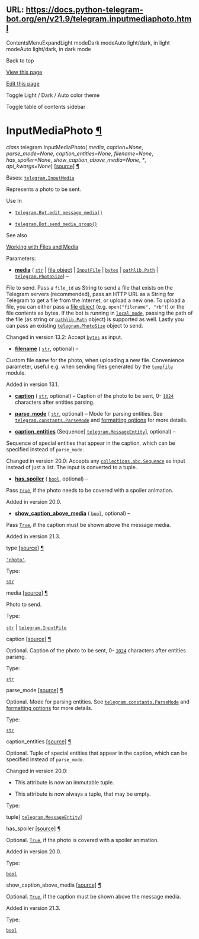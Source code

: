 URL: https://docs.python-telegram-bot.org/en/v21.9/telegram.inputmediaphoto.html
---
ContentsMenuExpandLight modeDark modeAuto light/dark, in light modeAuto light/dark, in dark mode

Back to top

[View this page](_sources/telegram.inputmediaphoto.rst.txt "View this page")

[Edit this page](https://github.com/python-telegram-bot/python-telegram-bot/edit/2ac52018c29c791aa0438750e5bcdf2da8945bf8/docs/source/telegram.inputmediaphoto.rst "Edit this page")

Toggle Light / Dark / Auto color theme

Toggle table of contents sidebar

# InputMediaPhoto [¶](\#inputmediaphoto "Link to this heading")

_class_ telegram.InputMediaPhoto( _media_, _caption=None_, _parse\_mode=None_, _caption\_entities=None_, _filename=None_, _has\_spoiler=None_, _show\_caption\_above\_media=None_, _\*_, _api\_kwargs=None_) [\[source\]](https://github.com/python-telegram-bot/python-telegram-bot/blob/v21.9/telegram/_files/inputmedia.py#L400-L487) [¶](#telegram.InputMediaPhoto "Link to this definition")

Bases: [`telegram.InputMedia`](telegram.inputmedia.html#telegram.InputMedia "telegram.InputMedia")

Represents a photo to be sent.

Use In

- [`telegram.Bot.edit_message_media()`](telegram.bot.html#telegram.Bot.edit_message_media "telegram.Bot.edit_message_media")

- [`telegram.Bot.send_media_group()`](telegram.bot.html#telegram.Bot.send_media_group "telegram.Bot.send_media_group")


See also

[Working with Files and Media](https://github.com/python-telegram-bot/python-telegram-bot/wiki/Working-with-Files-and-Media)

Parameters:

- [**media**](#telegram.InputMediaPhoto.params.media) ( [`str`](https://docs.python.org/3/library/stdtypes.html#str "(in Python v3.13)") \| [file object](https://docs.python.org/3/glossary.html#term-file-object "(in Python v3.13)") \| [`InputFile`](telegram.inputfile.html#telegram.InputFile "telegram.InputFile") \| [`bytes`](https://docs.python.org/3/library/stdtypes.html#bytes "(in Python v3.13)") \| [`pathlib.Path`](https://docs.python.org/3/library/pathlib.html#pathlib.Path "(in Python v3.13)") \| [`telegram.PhotoSize`](telegram.photosize.html#telegram.PhotoSize "telegram.PhotoSize")) –

File to send. Pass a `file_id` as String to send a file that exists on the Telegram servers (recommended), pass an HTTP URL as a String for Telegram to get a file from the Internet, or upload a new one. To upload a file, you can either pass a [file object](https://docs.python.org/3/glossary.html#term-file-object "(in Python v3.13)") (e.g. `open("filename", "rb")`) or the file contents as bytes. If the bot is running in [`local_mode`](telegram.bot.html#telegram.Bot.params.local_mode "telegram.Bot"), passing the path of the file (as string or [`pathlib.Path`](https://docs.python.org/3/library/pathlib.html#pathlib.Path "(in Python v3.13)") object) is supported as well.
Lastly you can pass an existing [`telegram.PhotoSize`](telegram.photosize.html#telegram.PhotoSize "telegram.PhotoSize") object to send.



Changed in version 13.2: Accept [`bytes`](https://docs.python.org/3/library/stdtypes.html#bytes "(in Python v3.13)") as input.

- [**filename**](#telegram.InputMediaPhoto.params.filename) ( [`str`](https://docs.python.org/3/library/stdtypes.html#str "(in Python v3.13)"), optional) –

Custom file name for the photo, when uploading a
new file. Convenience parameter, useful e.g. when sending files generated by the
[`tempfile`](https://docs.python.org/3/library/tempfile.html#module-tempfile "(in Python v3.13)") module.



Added in version 13.1.

- [**caption**](#telegram.InputMediaPhoto.params.caption) ( [`str`](https://docs.python.org/3/library/stdtypes.html#str "(in Python v3.13)"), optional) – Caption of the photo to be sent,
0- [`1024`](telegram.constants.html#telegram.constants.MessageLimit.CAPTION_LENGTH "telegram.constants.MessageLimit.CAPTION_LENGTH") characters after
entities parsing.

- [**parse\_mode**](#telegram.InputMediaPhoto.params.parse_mode) ( [`str`](https://docs.python.org/3/library/stdtypes.html#str "(in Python v3.13)"), optional) – Mode for parsing entities. See [`telegram.constants.ParseMode`](telegram.constants.html#telegram.constants.ParseMode "telegram.constants.ParseMode") and [formatting options](https://core.telegram.org/bots/api#formatting-options) for more details.

- [**caption\_entities**](#telegram.InputMediaPhoto.params.caption_entities) (Sequence\[ [`telegram.MessageEntity`](telegram.messageentity.html#telegram.MessageEntity "telegram.MessageEntity")\], optional) –

Sequence of special entities that appear in the caption, which can be specified instead of `parse_mode`.



Changed in version 20.0: Accepts any [`collections.abc.Sequence`](https://docs.python.org/3/library/collections.abc.html#collections.abc.Sequence "(in Python v3.13)") as input instead of just a list. The input is converted to a tuple.

- [**has\_spoiler**](#telegram.InputMediaPhoto.params.has_spoiler) ( [`bool`](https://docs.python.org/3/library/functions.html#bool "(in Python v3.13)"), optional) –

Pass [`True`](https://docs.python.org/3/library/constants.html#True "(in Python v3.13)"), if the photo needs to be covered
with a spoiler animation.



Added in version 20.0.

- [**show\_caption\_above\_media**](#telegram.InputMediaPhoto.params.show_caption_above_media) ( [`bool`](https://docs.python.org/3/library/functions.html#bool "(in Python v3.13)"), optional) –

Pass [`True`](https://docs.python.org/3/library/constants.html#True "(in Python v3.13)"), if the caption must be shown above the message media.



Added in version 21.3.


type [\[source\]](https://github.com/python-telegram-bot/python-telegram-bot/blob/v21.9/telegram/_files/inputmedia.py#L460-L487) [¶](#telegram.InputMediaPhoto.type "Link to this definition")

[`'photo'`](telegram.constants.html#telegram.constants.InputMediaType.PHOTO "telegram.constants.InputMediaType.PHOTO").

Type:

[`str`](https://docs.python.org/3/library/stdtypes.html#str "(in Python v3.13)")

media [\[source\]](https://github.com/python-telegram-bot/python-telegram-bot/blob/v21.9/telegram/_files/inputmedia.py#L460-L487) [¶](#telegram.InputMediaPhoto.media "Link to this definition")

Photo to send.

Type:

[`str`](https://docs.python.org/3/library/stdtypes.html#str "(in Python v3.13)") \| [`telegram.InputFile`](telegram.inputfile.html#telegram.InputFile "telegram.InputFile")

caption [\[source\]](https://github.com/python-telegram-bot/python-telegram-bot/blob/v21.9/telegram/_files/inputmedia.py#L460-L487) [¶](#telegram.InputMediaPhoto.caption "Link to this definition")

Optional. Caption of the photo to be sent,
0- [`1024`](telegram.constants.html#telegram.constants.MessageLimit.CAPTION_LENGTH "telegram.constants.MessageLimit.CAPTION_LENGTH") characters
after entities parsing.

Type:

[`str`](https://docs.python.org/3/library/stdtypes.html#str "(in Python v3.13)")

parse\_mode [\[source\]](https://github.com/python-telegram-bot/python-telegram-bot/blob/v21.9/telegram/_files/inputmedia.py#L460-L487) [¶](#telegram.InputMediaPhoto.parse_mode "Link to this definition")

Optional. Mode for parsing entities. See [`telegram.constants.ParseMode`](telegram.constants.html#telegram.constants.ParseMode "telegram.constants.ParseMode") and [formatting options](https://core.telegram.org/bots/api#formatting-options) for more details.

Type:

[`str`](https://docs.python.org/3/library/stdtypes.html#str "(in Python v3.13)")

caption\_entities [\[source\]](https://github.com/python-telegram-bot/python-telegram-bot/blob/v21.9/telegram/_files/inputmedia.py#L460-L487) [¶](#telegram.InputMediaPhoto.caption_entities "Link to this definition")

Optional. Tuple of special entities that appear in the caption, which can be specified instead of `parse_mode`.

Changed in version 20.0:

- This attribute is now an immutable tuple.

- This attribute is now always a tuple, that may be empty.


Type:

tuple\[ [`telegram.MessageEntity`](telegram.messageentity.html#telegram.MessageEntity "telegram.MessageEntity")\]

has\_spoiler [\[source\]](https://github.com/python-telegram-bot/python-telegram-bot/blob/v21.9/telegram/_files/inputmedia.py#L460-L487) [¶](#telegram.InputMediaPhoto.has_spoiler "Link to this definition")

Optional. [`True`](https://docs.python.org/3/library/constants.html#True "(in Python v3.13)"), if the photo is covered with a
spoiler animation.

Added in version 20.0.

Type:

[`bool`](https://docs.python.org/3/library/functions.html#bool "(in Python v3.13)")

show\_caption\_above\_media [\[source\]](https://github.com/python-telegram-bot/python-telegram-bot/blob/v21.9/telegram/_files/inputmedia.py#L460-L487) [¶](#telegram.InputMediaPhoto.show_caption_above_media "Link to this definition")

Optional. [`True`](https://docs.python.org/3/library/constants.html#True "(in Python v3.13)"), if the caption must be shown above the message media.

Added in version 21.3.

Type:

[`bool`](https://docs.python.org/3/library/functions.html#bool "(in Python v3.13)")